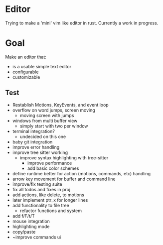 # Editor
Trying to make a 'mini' vim like editor in rust. Currently a work in progress.

# Goal
Make an editor that:
* is a usable simple text editor
* configurable
* customizable

## Test
* Restablish Motions, KeyEvents, and event loop
* overflow on word jumps, screen moving
    * moving screen with jumps
* windows from multi buffer view
    * simply start with two per window
* terminal integration?
    * undecided on this one
* baby git integration
* improve error handling
* improve tree sitter working
    * improve syntax highlighting with tree-sitter
        * improve performance
        * add basic color schemes
* define runtime better for action (motions, commands, etc) handling
* arrow key movement for buffer and command line
* improve/fix testing suite
* fix all todos and fixes in proj
* add actions, like delete, to motions
* later implement ptr_x for longer lines
* add functionality to file tree
    * refactor functions and system
* add f/F/t/T
* mouse integration
* highlighting mode
* copy/paste
* ~improve commands ui
